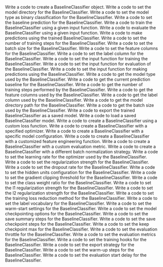 Write a code to create a BaselineClassifier object.
Write a code to set the model directory for the BaselineClassifier.
Write a code to set the model type as binary classification for the BaselineClassifier.
Write a code to set the baseline prediction for the BaselineClassifier.
Write a code to train the BaselineClassifier using a given input function.
Write a code to evaluate the BaselineClassifier using a given input function.
Write a code to make predictions using the trained BaselineClassifier.
Write a code to set the number of training steps for the BaselineClassifier.
Write a code to set the batch size for the BaselineClassifier.
Write a code to set the feature columns for the BaselineClassifier.
Write a code to set the label column for the BaselineClassifier.
Write a code to set the input function for training the BaselineClassifier.
Write a code to set the input function for evaluation of the BaselineClassifier.
Write a code to set the input function for making predictions using the BaselineClassifier.
Write a code to get the model type used by the BaselineClassifier.
Write a code to get the current prediction baseline for the BaselineClassifier.
Write a code to get the number of training steps performed by the BaselineClassifier.
Write a code to get the feature columns used by the BaselineClassifier.
Write a code to get the label column used by the BaselineClassifier.
Write a code to get the model directory path for the BaselineClassifier.
Write a code to get the batch size used by the BaselineClassifier.
Write a code to export the trained BaselineClassifier as a saved model.
Write a code to load a saved BaselineClassifier model.
Write a code to create a BaselineClassifier using a custom loss function.
Write a code to create a BaselineClassifier with a specified optimizer.
Write a code to create a BaselineClassifier with a specific model configuration.
Write a code to create a BaselineClassifier with a customized feature engineering function.
Write a code to create a BaselineClassifier with a custom evaluation metric.
Write a code to create a BaselineClassifier with a different batch normalization strategy.
Write a code to set the learning rate for the optimizer used by the BaselineClassifier.
Write a code to set the regularization strength for the BaselineClassifier.
Write a code to set the dropout rate for the BaselineClassifier.
Write a code to set the hidden units configuration for the BaselineClassifier.
Write a code to set the gradient clipping threshold for the BaselineClassifier.
Write a code to set the class weight ratio for the BaselineClassifier.
Write a code to set the l1 regularization strength for the BaselineClassifier.
Write a code to set the l2 regularization strength for the BaselineClassifier.
Write a code to set the training loss reduction method for the BaselineClassifier.
Write a code to set the label vocabulary for the BaselineClassifier.
Write a code to set the warm-start settings for the BaselineClassifier.
Write a code to set the model checkpointing options for the BaselineClassifier.
Write a code to set the save summary steps for the BaselineClassifier.
Write a code to set the save checkpoint steps for the BaselineClassifier.
Write a code to set the keep checkpoint max for the BaselineClassifier.
Write a code to set the evaluation throttle for the BaselineClassifier.
Write a code to set the evaluation metrics for the BaselineClassifier.
Write a code to set the training hooks for the BaselineClassifier.
Write a code to set the export strategy for the BaselineClassifier.
Write a code to set the warm-up steps for the BaselineClassifier.
Write a code to set the evaluation start delay for the BaselineClassifier.